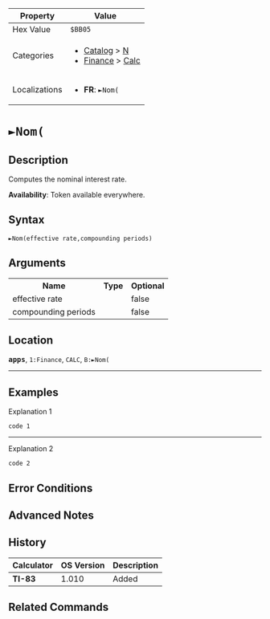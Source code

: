 | Property      | Value |
|---------------|-------|
| Hex Value     | `$BB05`|
| Categories    | <ul><li>[Catalog](<../categories/Catalog.md>) > [N](<../categories/Catalog.md#N>)</li><li>[Finance](<../categories/Finance.md>) > [Calc](<../categories/Finance.md#Calc>)</li></ul> |
| Localizations | <ul><li><b>FR</b>: `►Nom(`</li></ul> |

# `►Nom(`

## Description
Computes the nominal interest rate.


<b>Availability</b>: Token available everywhere.

## Syntax
`►Nom(effective rate,compounding periods)`

## Arguments
<table>
<tr><th>Name</th><th>Type</th><th>Optional</th></tr>

<tr><td>effective rate</td><td></td><td>false</td></tr>

<tr><td>compounding periods</td><td></td><td>false</td></tr>

</table>

## Location
<tt><kbd><b>apps</b></kbd></tt>, `1:Finance`, `CALC`, `B:►Nom(`
<hr>

## Examples

Explanation 1
```ti-basic
code 1
```
---
Explanation 2
```ti-basic
code 2
```

## Error Conditions


## Advanced Notes


## History
| Calculator | OS Version | Description |
|------------|------------|-------------|
| <b>TI-83</b> | 1.010 | Added

## Related Commands

    